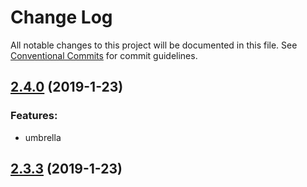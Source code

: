 # Change Log

All notable changes to this project will be documented in this file.
See [Conventional Commits](Https://conventionalcommits.org) for commit guidelines.

<!-- changelog -->

## [2.4.0](https://github.com/edenlabllc/man.api/compare/2.3.3...2.4.0) (2019-1-23)




### Features:

* umbrella

## [2.3.3](https://github.com/edenlabllc/man.api/compare/2.3.3...2.3.3) (2019-1-23)



